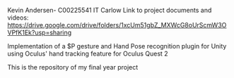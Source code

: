 Kevin Andersen- C00225541
IT Carlow
Link to project documents and videos: https://drive.google.com/drive/folders/1xcUm51gbZ_MXWcG8oUrScmW3OVPfK1Ek?usp=sharing  

Implementation of a $P gesture and Hand Pose recognition plugin for Unity using Oculus' hand tracking feature for Oculus Quest 2

This is the repository of my final year project